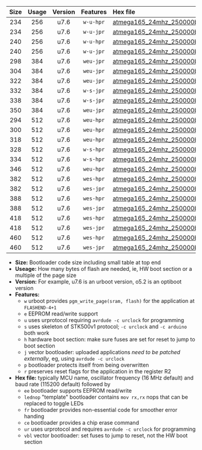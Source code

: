 |Size|Usage|Version|Features|Hex file|
|:-:|:-:|:-:|:-:|:--|
|234|256|u7.6|`w-u-hpr`|[atmega165_24mhz_250000bps_ur.hex](https://raw.githubusercontent.com/stefanrueger/urboot/main//atmega165_24mhz_250000bps_ur.hex)|
|234|256|u7.6|`w-u-jpr`|[atmega165_24mhz_250000bps_ur_vbl.hex](https://raw.githubusercontent.com/stefanrueger/urboot/main//atmega165_24mhz_250000bps_ur_vbl.hex)|
|240|256|u7.6|`w-u-hpr`|[atmega165_24mhz_250000bps_lednop_ur.hex](https://raw.githubusercontent.com/stefanrueger/urboot/main//atmega165_24mhz_250000bps_lednop_ur.hex)|
|240|256|u7.6|`w-u-jpr`|[atmega165_24mhz_250000bps_lednop_ur_vbl.hex](https://raw.githubusercontent.com/stefanrueger/urboot/main//atmega165_24mhz_250000bps_lednop_ur_vbl.hex)|
|298|384|u7.6|`weu-jpr`|[atmega165_24mhz_250000bps_ee_ur_vbl.hex](https://raw.githubusercontent.com/stefanrueger/urboot/main//atmega165_24mhz_250000bps_ee_ur_vbl.hex)|
|304|384|u7.6|`weu-jpr`|[atmega165_24mhz_250000bps_ee_lednop_ur_vbl.hex](https://raw.githubusercontent.com/stefanrueger/urboot/main//atmega165_24mhz_250000bps_ee_lednop_ur_vbl.hex)|
|322|384|u7.6|`weu-jpr`|[atmega165_24mhz_250000bps_ee_lednop_fr_ur_vbl.hex](https://raw.githubusercontent.com/stefanrueger/urboot/main//atmega165_24mhz_250000bps_ee_lednop_fr_ur_vbl.hex)|
|332|384|u7.6|`w-s-jpr`|[atmega165_24mhz_250000bps_vbl.hex](https://raw.githubusercontent.com/stefanrueger/urboot/main//atmega165_24mhz_250000bps_vbl.hex)|
|338|384|u7.6|`w-s-jpr`|[atmega165_24mhz_250000bps_lednop_vbl.hex](https://raw.githubusercontent.com/stefanrueger/urboot/main//atmega165_24mhz_250000bps_lednop_vbl.hex)|
|350|384|u7.6|`weu-jpr`|[atmega165_24mhz_250000bps_ee_lednop_fr_ce_ur_vbl.hex](https://raw.githubusercontent.com/stefanrueger/urboot/main//atmega165_24mhz_250000bps_ee_lednop_fr_ce_ur_vbl.hex)|
|294|512|u7.6|`weu-hpr`|[atmega165_24mhz_250000bps_ee_ur.hex](https://raw.githubusercontent.com/stefanrueger/urboot/main//atmega165_24mhz_250000bps_ee_ur.hex)|
|300|512|u7.6|`weu-hpr`|[atmega165_24mhz_250000bps_ee_lednop_ur.hex](https://raw.githubusercontent.com/stefanrueger/urboot/main//atmega165_24mhz_250000bps_ee_lednop_ur.hex)|
|318|512|u7.6|`weu-hpr`|[atmega165_24mhz_250000bps_ee_lednop_fr_ur.hex](https://raw.githubusercontent.com/stefanrueger/urboot/main//atmega165_24mhz_250000bps_ee_lednop_fr_ur.hex)|
|328|512|u7.6|`w-s-hpr`|[atmega165_24mhz_250000bps.hex](https://raw.githubusercontent.com/stefanrueger/urboot/main//atmega165_24mhz_250000bps.hex)|
|334|512|u7.6|`w-s-hpr`|[atmega165_24mhz_250000bps_lednop.hex](https://raw.githubusercontent.com/stefanrueger/urboot/main//atmega165_24mhz_250000bps_lednop.hex)|
|346|512|u7.6|`weu-hpr`|[atmega165_24mhz_250000bps_ee_lednop_fr_ce_ur.hex](https://raw.githubusercontent.com/stefanrueger/urboot/main//atmega165_24mhz_250000bps_ee_lednop_fr_ce_ur.hex)|
|382|512|u7.6|`wes-hpr`|[atmega165_24mhz_250000bps_ee.hex](https://raw.githubusercontent.com/stefanrueger/urboot/main//atmega165_24mhz_250000bps_ee.hex)|
|382|512|u7.6|`wes-jpr`|[atmega165_24mhz_250000bps_ee_vbl.hex](https://raw.githubusercontent.com/stefanrueger/urboot/main//atmega165_24mhz_250000bps_ee_vbl.hex)|
|388|512|u7.6|`wes-hpr`|[atmega165_24mhz_250000bps_ee_lednop.hex](https://raw.githubusercontent.com/stefanrueger/urboot/main//atmega165_24mhz_250000bps_ee_lednop.hex)|
|388|512|u7.6|`wes-jpr`|[atmega165_24mhz_250000bps_ee_lednop_vbl.hex](https://raw.githubusercontent.com/stefanrueger/urboot/main//atmega165_24mhz_250000bps_ee_lednop_vbl.hex)|
|418|512|u7.6|`wes-hpr`|[atmega165_24mhz_250000bps_ee_lednop_fr.hex](https://raw.githubusercontent.com/stefanrueger/urboot/main//atmega165_24mhz_250000bps_ee_lednop_fr.hex)|
|418|512|u7.6|`wes-jpr`|[atmega165_24mhz_250000bps_ee_lednop_fr_vbl.hex](https://raw.githubusercontent.com/stefanrueger/urboot/main//atmega165_24mhz_250000bps_ee_lednop_fr_vbl.hex)|
|460|512|u7.6|`wes-hpr`|[atmega165_24mhz_250000bps_ee_lednop_fr_ce.hex](https://raw.githubusercontent.com/stefanrueger/urboot/main//atmega165_24mhz_250000bps_ee_lednop_fr_ce.hex)|
|460|512|u7.6|`wes-jpr`|[atmega165_24mhz_250000bps_ee_lednop_fr_ce_vbl.hex](https://raw.githubusercontent.com/stefanrueger/urboot/main//atmega165_24mhz_250000bps_ee_lednop_fr_ce_vbl.hex)|

- **Size:** Bootloader code size including small table at top end
- **Useage:** How many bytes of flash are needed, ie, HW boot section or a multiple of the page size
- **Version:** For example, u7.6 is an urboot version, o5.2 is an optiboot version
- **Features:**
  + `w` urboot provides `pgm_write_page(sram, flash)` for the application at `FLASHEND-4+1`
  + `e` EEPROM read/write support
  + `u` uses urprotocol requiring `avrdude -c urclock` for programming
  + `s` uses skeleton of STK500v1 protocol; `-c urclock` and `-c arduino` both work
  + `h` hardware boot section: make sure fuses are set for reset to jump to boot section
  + `j` vector bootloader: uploaded applications *need to be patched externally*, eg, using `avrdude -c urclock`
  + `p` bootloader protects itself from being overwritten
  + `r` preserves reset flags for the application in the register R2
- **Hex file:** typically MCU name, oscillator frequency (16 MHz default) and baud rate (115200 default) followed by
  + `ee` bootloader supports EEPROM read/write
  + `lednop` "template" bootloader contains `mov rx,rx` nops that can be replaced to toggle LEDs
  + `fr` bootloader provides non-essential code for smoother error handing
  + `ce` bootloader provides a chip erase command
  + `ur` uses urprotocol and requires `avrdude -c urclock` for programming
  + `vbl` vector bootloader: set fuses to jump to reset, not the HW boot section
